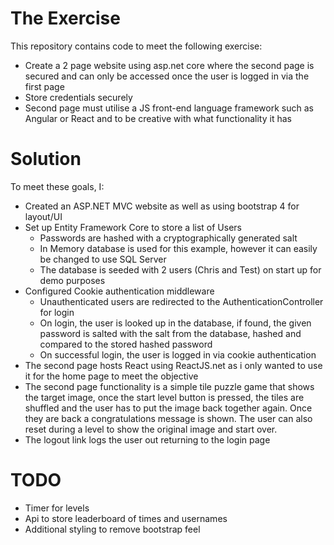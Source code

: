 # The Exercise

This repository contains code to meet the following exercise:

- Create a 2 page website using asp.net core where the second page is secured and can only be accessed once the user is logged in via the first page
- Store credentials securely
- Second page must utilise a JS front-end language framework such as Angular or React and to be creative with what functionality it has

# Solution

To meet these goals, I:

- Created an ASP.NET MVC website as well as using bootstrap 4 for layout/UI
- Set up Entity Framework Core to store a list of Users
  - Passwords are hashed with a cryptographically generated salt
  - In Memory database is used for this example, however it can easily be changed to use SQL Server
  - The database is seeded with 2 users (Chris and Test) on start up for demo purposes
- Configured Cookie authentication middleware
  - Unauthenticated users are redirected to the AuthenticationController for login
  - On login, the user is looked up in the database, if found, the given password is salted with the salt from the database, hashed and compared to the stored hashed password
  - On successful login, the user is logged in via cookie authentication
- The second page hosts React using ReactJS.net as i only wanted to use it for the home page to meet the objective
- The second page functionality is a simple tile puzzle game that shows the target image, once the start level button is pressed, 
  the tiles are shuffled and the user has to put the image back together again. Once they are back a congratulations message is shown. 
  The user can also reset during a level to show the original image and start over.
- The logout link logs the user out returning to the login page

# TODO

- Timer for levels
- Api to store leaderboard of times and usernames
- Additional styling to remove bootstrap feel